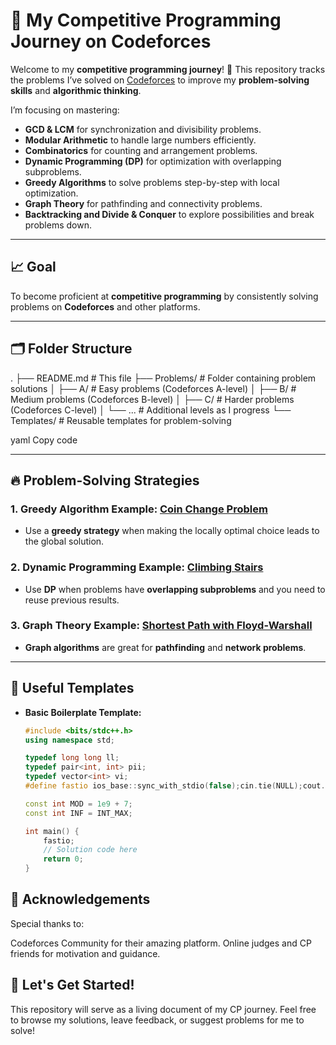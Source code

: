 # 🚀 My Competitive Programming Journey on Codeforces

Welcome to my **competitive programming journey**! 🎯 This repository tracks the problems I’ve solved on [Codeforces](https://codeforces.com/) to improve my **problem-solving skills** and **algorithmic thinking**. 

I’m focusing on mastering:
- **GCD & LCM** for synchronization and divisibility problems.
- **Modular Arithmetic** to handle large numbers efficiently.
- **Combinatorics** for counting and arrangement problems.
- **Dynamic Programming (DP)** for optimization with overlapping subproblems.
- **Greedy Algorithms** to solve problems step-by-step with local optimization.
- **Graph Theory** for pathfinding and connectivity problems.
- **Backtracking and Divide & Conquer** to explore possibilities and break problems down.

---

## 📈 Goal

To become proficient at **competitive programming** by consistently solving problems on **Codeforces** and other platforms.

---

## 🗂️ Folder Structure

. ├── README.md # This file ├── Problems/ # Folder containing problem solutions │ ├── A/ # Easy problems (Codeforces A-level) │ ├── B/ # Medium problems (Codeforces B-level) │ ├── C/ # Harder problems (Codeforces C-level) │ └── ... # Additional levels as I progress └── Templates/ # Reusable templates for problem-solving

yaml
Copy code

---

## 🔥 Problem-Solving Strategies

### 1. **Greedy Algorithm Example:** [Coin Change Problem](./Problems/Greedy/CoinChange.cpp)
   - Use a **greedy strategy** when making the locally optimal choice leads to the global solution.

### 2. **Dynamic Programming Example:** [Climbing Stairs](./Problems/DP/ClimbingStairs.cpp)
   - Use **DP** when problems have **overlapping subproblems** and you need to reuse previous results.

### 3. **Graph Theory Example:** [Shortest Path with Floyd-Warshall](./Problems/Graphs/FloydWarshall.cpp)
   - **Graph algorithms** are great for **pathfinding** and **network problems**.

---

## 🧰 Useful Templates

- **Basic Boilerplate Template:**
  ```cpp
  #include <bits/stdc++.h>
  using namespace std;

  typedef long long ll;
  typedef pair<int, int> pii;
  typedef vector<int> vi;
  #define fastio ios_base::sync_with_stdio(false);cin.tie(NULL);cout.tie(NULL);

  const int MOD = 1e9 + 7;
  const int INF = INT_MAX;

  int main() {
      fastio;
      // Solution code here
      return 0;
  }

## 🙌 Acknowledgements
Special thanks to:

Codeforces Community for their amazing platform.
Online judges and CP friends for motivation and guidance.

## 🏅 Let's Get Started!
This repository will serve as a living document of my CP journey. Feel free to browse my solutions, leave feedback, or suggest problems for me to solve!

